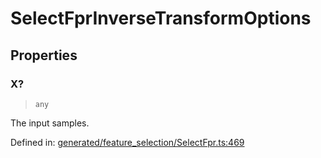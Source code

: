 # SelectFprInverseTransformOptions

## Properties

### X?

> `any`

The input samples.

Defined in:  [generated/feature\_selection/SelectFpr.ts:469](https://github.com/transitive-bullshit/scikit-learn-ts/blob/92ab806/packages/sklearn/src/generated/feature_selection/SelectFpr.ts#L469)
